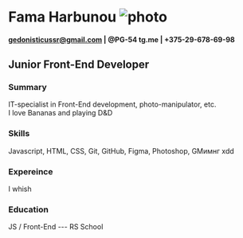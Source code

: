 # Fama Harbunou ![photo](../../Гедонизм/Гедонистичные%20PSD/Типы/Профессор%20Гедонист/Ава%20-%20февраль%202025.jpg)

#### gedonisticussr@gmail.com | @PG-54 tg.me | +375-29-678-69-98

## Junior Front-End Developer

### Summary

IT-specialist in Front-End development, photo-manipulator, etc.  
I love Bananas and playing D&D

### Skills

Javascript, HTML, CSS,  Git, GitHub, Figma, Photoshop, GMимнг xdd

### Expereince

I whish

### Education

JS / Front-End --- RS School
